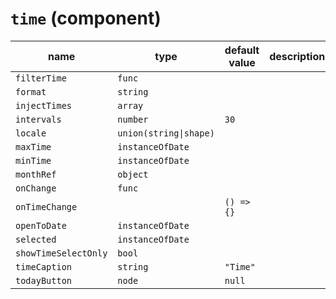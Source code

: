 # `time` (component)

| name                 | type                   | default value | description |
| -------------------- | ---------------------- | ------------- | ----------- |
| `filterTime`         | `func`                 |               |             |
| `format`             | `string`               |               |             |
| `injectTimes`        | `array`                |               |             |
| `intervals`          | `number`               | `30`          |             |
| `locale`             | `union(string\|shape)` |               |             |
| `maxTime`            | `instanceOfDate`       |               |             |
| `minTime`            | `instanceOfDate`       |               |             |
| `monthRef`           | `object`               |               |             |
| `onChange`           | `func`                 |               |             |
| `onTimeChange`       |                        | `() => {}`    |             |
| `openToDate`         | `instanceOfDate`       |               |             |
| `selected`           | `instanceOfDate`       |               |             |
| `showTimeSelectOnly` | `bool`                 |               |             |
| `timeCaption`        | `string`               | `"Time"`      |             |
| `todayButton`        | `node`                 | `null`        |             |
